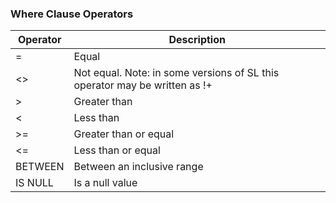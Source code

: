 ### Where Clause Operators

| Operator      | Description |
| ----------- | ----------- |
| =      | Equal       |
| <>   | Not equal. Note: in some versions of SL this operator may be written as !+        |
| > | Greater than |
| < | Less than |
| >= | Greater than or equal |
| <= | Less than or equal |
| BETWEEN | Between an inclusive range |
| IS NULL | Is a null value |